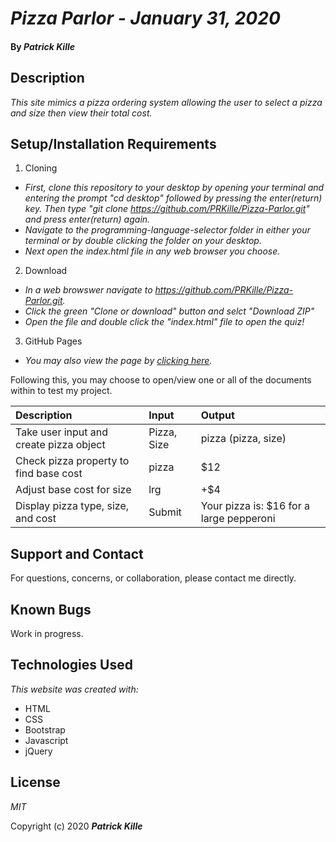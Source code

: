 # _Pizza Parlor - January 31, 2020_

#### By _**Patrick Kille**_

## Description

_This site mimics a pizza ordering system allowing the user to select a pizza and size then view their total cost._


## Setup/Installation Requirements

1. Cloning
  * _First, clone this repository to your desktop by opening your terminal and entering the prompt "cd desktop" followed by pressing the enter(return) key. Then type "git clone https://github.com/PRKille/Pizza-Parlor.git" and press enter(return) again._
  * _Navigate to the programming-language-selector folder in either your terminal or by double clicking the folder on your desktop._
  * _Next open the index.html file in any web browser you choose._
2. Download
  * _In a web browswer navigate to https://github.com/PRKille/Pizza-Parlor.git._
  * _Click the green "Clone or download" button and selct "Download ZIP"_
  * _Open the file and double click the "index.html" file to open the quiz!_
3. GitHub Pages
  * _You may also view the page by [clicking here](https://prkille.github.io/Pizza-Parlor/)._



Following this, you may choose to open/view one or all of the documents within to test my project.

Description | Input | Output
|:---------|:-------|:---------|
| Take user input and create pizza object | Pizza, Size | pizza (pizza, size) |
| Check pizza property to find base cost | pizza | $12 |
| Adjust base cost for size | lrg | +$4 |
| Display pizza type, size, and cost | Submit | Your pizza is: $16 for a large pepperoni |

## Support and Contact

For questions, concerns, or collaboration, please contact me directly.

## Known Bugs
Work in progress.


## Technologies Used

_This website was created with:_

* HTML 
* CSS
* Bootstrap
* Javascript
* jQuery

## License

*MIT*


Copyright (c) 2020 **_Patrick Kille_**